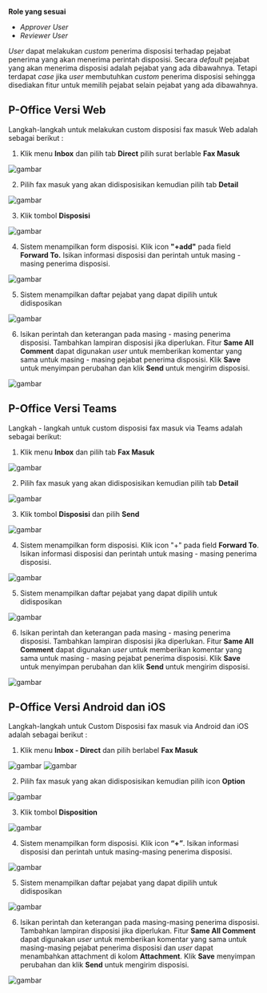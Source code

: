 **Role yang sesuai**

- *Approver User*
- *Reviewer User*

*User* dapat melakukan *custom* penerima disposisi terhadap pejabat penerima yang akan menerima perintah disposisi. Secara *default* pejabat yang akan menerima disposisi adalah pejabat yang ada dibawahnya. Tetapi terdapat *case* jika *user* membutuhkan *custom* penerima disposisi sehingga disediakan fitur untuk memilih pejabat selain pejabat yang ada dibawahnya. 

## **P-Office Versi Web**

Langkah-langkah untuk melakukan custom disposisi fax masuk Web adalah sebagai berikut :

1. Klik menu **Inbox** dan pilih tab **Direct** pilih surat berlable **Fax Masuk**

![gambar](FaxMasuk/FM_WEB/02CustomDisposisi01.png) 

2. Pilih fax masuk yang akan didisposisikan kemudian pilih tab **Detail**

![gambar](FaxMasuk/FM_WEB/02CustomDisposisi02.png)

3. Klik tombol **Disposisi**

![gambar](FaxMasuk/FM_WEB/02CustomDisposisi03.png) 

4. Sistem menampilkan form disposisi. Klik icon **"+add"** pada field **Forward To.** Isikan informasi disposisi dan perintah untuk masing - masing penerima disposisi.

![gambar](FaxMasuk/FM_WEB/02CustomDisposisi04.png) 

5. Sistem menampilkan daftar pejabat yang dapat dipilih untuk didisposikan

![gambar](FaxMasuk/FM_WEB/02CustomDisposisi05.png)

6. Isikan perintah dan keterangan pada masing - masing penerima disposisi. Tambahkan lampiran disposisi jika diperlukan. Fitur **Same All Comment** dapat digunakan *user* untuk memberikan komentar yang sama untuk masing - masing pejabat penerima disposisi. Klik **Save** untuk menyimpan perubahan dan klik **Send** untuk mengirim disposisi.

![gambar](FaxMasuk/FM_WEB/02CustomDisposisi06.png) 

## **P-Office Versi Teams**

Langkah - langkah untuk custom disposisi fax masuk via Teams adalah sebagai berikut:

1. Klik menu **Inbox** dan pilih tab **Fax Masuk**

![gambar](FaxMasuk/FM_Teams/FM33.png)

2. Pilih fax masuk yang akan didisposisikan kemudian pilih tab **Detail**

![gambar](FaxMasuk/FM_Teams/FM34.png)

3. Klik tombol **Disposisi** dan pilih **Send**

![gambar](FaxMasuk/FM_Teams/FM35.png)

4. Sistem menampilkan form disposisi. Klik icon "+" pada field **Forward To**. Isikan informasi disposisi dan perintah untuk masing - masing penerima disposisi.

![gambar](FaxMasuk/FM_Teams/FM36.png)

5. Sistem menampilkan daftar pejabat yang dapat dipilih untuk didisposikan

![gambar](FaxMasuk/FM_Teams/FM37.png)

6. Isikan perintah dan keterangan pada masing - masing penerima disposisi. Tambahkan lampiran disposisi jika diperlukan. Fitur **Same All Comment** dapat digunakan *user* untuk memberikan komentar yang sama untuk masing - masing pejabat penerima disposisi. Klik **Save** untuk menyimpan perubahan dan klik **Send** untuk mengirim disposisi.

![gambar](FaxMasuk/FM_Teams/FM38.png)

## **P-Office Versi Android dan iOS**

Langkah-langkah untuk Custom Disposisi fax masuk via Android dan iOS adalah sebagai berikut :

1. Klik menu **Inbox - Direct** dan pilih berlabel **Fax Masuk**

![gambar](FaxMasuk/FM_Android/Customdisposisi/02A01.png) ![gambar](FaxMasuk/FM_Android/Customdisposisi/02A02.png)

2. Pilih fax masuk yang akan didisposisikan kemudian pilih icon **Option**

![gambar](FaxMasuk/FM_Android/Customdisposisi/02A03.png) 

3. Klik tombol **Disposition**

![gambar](FaxMasuk/FM_Android/Customdisposisi/02A04.png)

4. Sistem menampilkan form disposisi. Klik icon **“+”**. Isikan informasi disposisi dan perintah untuk masing-masing penerima disposisi.

![gambar](FaxMasuk/FM_Android/Customdisposisi/02A07.png)

5. Sistem menampilkan daftar pejabat yang dapat dipilih untuk didisposikan

![gambar](FaxMasuk/FM_Android/Customdisposisi/02A08.png)

6. Isikan perintah dan keterangan pada masing-masing penerima disposisi. Tambahkan lampiran disposisi jika diperlukan. Fitur **Same All Comment** dapat digunakan _user_ untuk memberikan komentar yang sama untuk masing-masing pejabat penerima disposisi dan _user_ dapat menambahkan attachment di kolom **Attachment**. Klik **Save**  menyimpan perubahan dan klik **Send** untuk mengirim disposisi.

![gambar](FaxMasuk/FM_Android/Customdisposisi/02A09.png)

